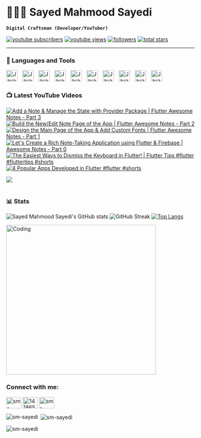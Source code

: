 # 👨🏻‍💻 Sayed Mahmood Sayedi

**`Digital Craftsman (Developer/YouTuber)`**

   <p align="left">
      <a href="https://www.youtube.com/@sm-sayedi?sub_confirmation=1">
         <img alt="youtube subscribers" title="Subscribe to my YouTube channel" src="https://custom-icon-badges.demolab.com/youtube/channel/subscribers/UCENW7Isymv1R7Q6zVDDtteg?color=%23E05D44&label=SUBSCRIBE&logo=video&logoColor=white&style=for-the-badge&labelColor=CE4630"/></a> 
      <a href="https://www.youtube.com/@sm-sayedi">
         <img alt="youtube views" title="YouTube views" src="https://custom-icon-badges.demolab.com/youtube/channel/views/UCENW7Isymv1R7Q6zVDDtteg?color=%23E1AD0E&logo=eye&logoColor=white&style=for-the-badge&labelColor=C79600"/></a> 
      <a href="https://github.com/sm-sayedi?tab=followers">
         <img alt="followers" title="Follow me on Github" src="https://custom-icon-badges.demolab.com/github/followers/sm-sayedi?color=236ad3&labelColor=1155ba&style=for-the-badge&logo=person-add&label=Follow&logoColor=white"/></a>
      <a href="https://github.com/sm-sayedi?tab=repositories&sort=stargazers">
         <img alt="total stars" title="Total stars on GitHub" src="https://custom-icon-badges.demolab.com/github/stars/sm-sayedi?color=55960c&style=for-the-badge&labelColor=488207&logo=star"/></a>
   </p>

---

### 🧰 Languages and Tools

<img align="left" alt="Java" width="30px" style="padding-right:10px;" src="https://cdn.jsdelivr.net/gh/devicons/devicon/icons/flutter/flutter-original.svg"/>
<img align="left" alt="Java" width="30px" style="padding-right:10px;" src="https://cdn.jsdelivr.net/gh/devicons/devicon/icons/dart/dart-original.svg"/>
<img align="left" alt="Java" width="30px" style="padding-right:10px;" src="https://cdn.jsdelivr.net/gh/devicons/devicon/icons/vscode/vscode-original.svg"/>
<img align="left" alt="Java" width="30px" style="padding-right:10px;" src="https://cdn.jsdelivr.net/gh/devicons/devicon/icons/firebase/firebase-plain.svg"/>
<img align="left" alt="Java" width="30px" style="padding-right:10px;" src="https://cdn.jsdelivr.net/gh/devicons/devicon/icons/java/java-original.svg"/>
<img align="left" alt="Java" width="30px" style="padding-right:10px;" src="https://cdn.jsdelivr.net/gh/devicons/devicon/icons/mysql/mysql-original.svg"/>
<img align="left" alt="Java" width="30px" style="padding-right:10px;" src="https://cdn.jsdelivr.net/gh/devicons/devicon/icons/sqlite/sqlite-original.svg"/>
<img align="left" alt="Java" width="30px" style="padding-right:10px;" src="https://cdn.jsdelivr.net/gh/devicons/devicon/icons/git/git-original.svg"/>
<img align="left" alt="Java" width="30px" style="padding-right:10px;" src="https://cdn.jsdelivr.net/gh/devicons/devicon/icons/github/github-original.svg"/>
<img align="left" alt="Java" width="30px" style="padding-right:10px;" src="https://cdn.jsdelivr.net/gh/devicons/devicon/icons/figma/figma-original.svg"/>
<br/>

#

### 📺 Latest YouTube Videos

<!-- BEGIN YOUTUBE-CARDS -->
[![Add a Note & Manage the State with Provider Package | Flutter Awesome Notes - Part 3](https://ytcards.demolab.com/?id=mW_zvHQDd0I&title=Add+a+Note+%26+Manage+the+State+with+Provider+Package+%7C+Flutter+Awesome+Notes+-+Part+3&lang=en&timestamp=1704943082&background_color=%230d1117&title_color=%23ffffff&stats_color=%23dedede&max_title_lines=1&width=250&border_radius=5 "Add a Note & Manage the State with Provider Package | Flutter Awesome Notes - Part 3")](https://www.youtube.com/watch?v=mW_zvHQDd0I)
[![Build the New/Edit Note Page of the App | Flutter Awesome Notes - Part 2](https://ytcards.demolab.com/?id=L2qG-qlhx-s&title=Build+the+New%2FEdit+Note+Page+of+the+App+%7C+Flutter+Awesome+Notes+-+Part+2&lang=en&timestamp=1701941923&background_color=%230d1117&title_color=%23ffffff&stats_color=%23dedede&max_title_lines=1&width=250&border_radius=5 "Build the New/Edit Note Page of the App | Flutter Awesome Notes - Part 2")](https://www.youtube.com/watch?v=L2qG-qlhx-s)
[![Design the Main Page of the App & Add Custom Fonts | Flutter Awesome Notes - Part 1](https://ytcards.demolab.com/?id=1GPpsfnNJzo&title=Design+the+Main+Page+of+the+App+%26+Add+Custom+Fonts+%7C+Flutter+Awesome+Notes+-+Part+1&lang=en&timestamp=1701342276&background_color=%230d1117&title_color=%23ffffff&stats_color=%23dedede&max_title_lines=1&width=250&border_radius=5 "Design the Main Page of the App & Add Custom Fonts | Flutter Awesome Notes - Part 1")](https://www.youtube.com/watch?v=1GPpsfnNJzo)
[![Let's Create a Rich Note-Taking Application using Flutter & Firebase | Awesome Notes - Part 0](https://ytcards.demolab.com/?id=9d6uhMEs9F8&title=Let%27s+Create+a+Rich+Note-Taking+Application+using+Flutter+%26+Firebase+%7C+Awesome+Notes+-+Part+0&lang=en&timestamp=1701342267&background_color=%230d1117&title_color=%23ffffff&stats_color=%23dedede&max_title_lines=1&width=250&border_radius=5 "Let's Create a Rich Note-Taking Application using Flutter & Firebase | Awesome Notes - Part 0")](https://www.youtube.com/watch?v=9d6uhMEs9F8)
[![The Easiest Ways to Dismiss the Keyboard in Flutter! | Flutter Tips #flutter #fluttertips #shorts](https://ytcards.demolab.com/?id=o99BAd4qXeg&title=The+Easiest+Ways+to+Dismiss+the+Keyboard+in+Flutter%21+%7C+Flutter+Tips+%23flutter+%23fluttertips+%23shorts&lang=en&timestamp=1694252711&background_color=%230d1117&title_color=%23ffffff&stats_color=%23dedede&max_title_lines=1&width=250&border_radius=5 "The Easiest Ways to Dismiss the Keyboard in Flutter! | Flutter Tips #flutter #fluttertips #shorts")](https://www.youtube.com/watch?v=o99BAd4qXeg)
[![4 Popular Apps Developed in Flutter #flutter #shorts](https://ytcards.demolab.com/?id=kgg_0wi_0yk&title=4+Popular+Apps+Developed+in+Flutter+%23flutter+%23shorts&lang=en&timestamp=1693661914&background_color=%230d1117&title_color=%23ffffff&stats_color=%23dedede&max_title_lines=1&width=250&border_radius=5 "4 Popular Apps Developed in Flutter #flutter #shorts")](https://www.youtube.com/watch?v=kgg_0wi_0yk)
<!-- END YOUTUBE-CARDS -->

[<img src="https://custom-icon-badges.demolab.com/badge/-Subscribe%20For%20More-red?style=for-the-badge&logo=video&logoColor=white"/>](https://www.youtube.com/@sm-sayedi?sub_confirmation=1)

#

### 📊 Stats

![Sayed Mahmood Sayedi's GitHub stats](https://github-readme-stats.vercel.app/api?username=sm-sayedi&theme=shadow_blue&show_icons=true)
![GitHub Streak](https://streak-stats.demolab.com?user=sm-sayedi&theme=shadow_blue&border_radius=4.5)
[![Top Langs](https://github-readme-stats.vercel.app/api/top-langs/?username=sm-sayedi&layout=compact&theme=shadow_blue)](https://github.com/anuraghazra/github-readme-stats)


<img alt="Coding" width="400" src="https://miro.medium.com/v2/resize:fit:720/format:webp/0*7Q3yvSIv_t0ioJ-Z.gif"/>

<h3 align="left">Connect with me:</h3>
<p align="left">
<a href="https://linkedin.com/in/sm-sayedi" target="blank"><img align="center" src="https://raw.githubusercontent.com/rahuldkjain/github-profile-readme-generator/master/src/images/icons/Social/linked-in-alt.svg" alt="sm-sayedi" height="30" width="40" /></a>
<a href="https://stackoverflow.com/users/14186586" target="blank"><img align="center" src="https://raw.githubusercontent.com/rahuldkjain/github-profile-readme-generator/master/src/images/icons/Social/stack-overflow.svg" alt="14186586" height="30" width="40" /></a>
<a href="https://www.youtube.com/@sm-sayedi" target="blank"><img align="center" src="https://raw.githubusercontent.com/rahuldkjain/github-profile-readme-generator/master/src/images/icons/Social/youtube.svg" alt="sm-sayedi" height="30" width="40" /></a>
</p>

<p><img align="left" src="https://github-readme-stats.vercel.app/api/top-langs?username=sm-sayedi&show_icons=true&locale=en&layout=compact" alt="sm-sayedi" /></p>

<p>&nbsp;<img align="center" src="https://github-readme-stats.vercel.app/api?username=sm-sayedi&show_icons=true&locale=en" alt="sm-sayedi" /></p>

<p><img align="center" src="https://github-readme-streak-stats.herokuapp.com/?user=sm-sayedi&" alt="sm-sayedi" /></p>

